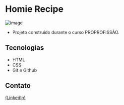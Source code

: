 # Homie Recipe

![image](https://github.com/JoaoEduSB/Homie-Recipe/assets/146045770/742b1f1f-cc1c-4af8-ab3f-4bb9eb0568d3)

- Projeto construído durante o curso PROPROFISSÃO.

## Tecnologias

- HTML
- CSS
- Git e Github

## Contato
[(LinkedIn)](https://www.linkedin.com/in/joaoedusb/)

